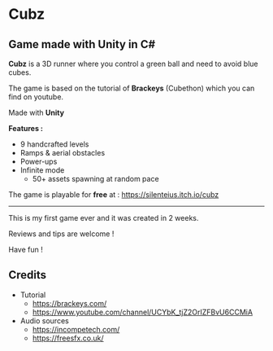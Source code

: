 # Cubz
## Game made with Unity in C#

**Cubz** is a 3D runner where you control a green ball and need to avoid blue cubes.

The game is based on the tutorial of **Brackeys** (Cubethon) which you can find on youtube.

Made with **Unity**

**Features :**

* 9 handcrafted levels
* Ramps & aerial obstacles
* Power-ups
* Infinite mode
  * 50+ assets spawning at random pace

The game is playable for **free** at : https://silenteius.itch.io/cubz

---

This is my first game ever and it was created in 2 weeks. 

Reviews and tips are welcome !

Have fun ! 

## Credits
* Tutorial
  * https://brackeys.com/
  * https://www.youtube.com/channel/UCYbK_tjZ2OrIZFBvU6CCMiA
* Audio sources
  * https://incompetech.com/
  * https://freesfx.co.uk/
